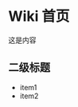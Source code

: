 <!-- TITLE: Home -->
<!-- SUBTITLE: A quick summary of Home -->

# Wiki 首页

这是内容

## 二级标题

* item1
* item2